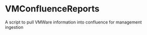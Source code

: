 VMConfluenceReports
===================

A script to pull VMWare information into confluence for management ingestion
